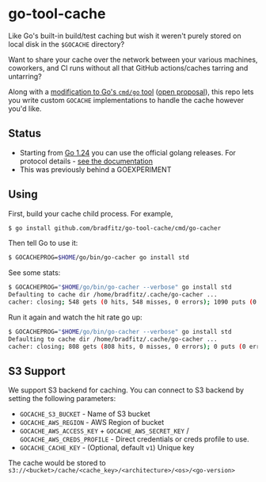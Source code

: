 # go-tool-cache

Like Go's built-in build/test caching but wish it weren't purely stored on local disk in the `$GOCACHE` directory?

Want to share your cache over the network between your various machines, coworkers, and CI runs without all that GitHub actions/caches tarring and untarring?

Along with a [modification to Go's `cmd/go` tool](https://go-review.googlesource.com/c/go/+/486715) ([open proposal](https://github.com/golang/go/issues/59719)), this repo lets you write
custom `GOCACHE` implementations to handle the cache however you'd like.

## Status

- Starting from [Go 1.24](https://tip.golang.org/doc/go1.24) you can use the official golang releases. For protocol details - [see the documentation](https://tip.golang.org/cmd/go/internal/cacheprog)
- This was previously behind a GOEXPERIMENT

## Using

First, build your cache child process. For example,

```sh
$ go install github.com/bradfitz/go-tool-cache/cmd/go-cacher
```

Then tell Go to use it:

```sh
$ GOCACHEPROG=$HOME/go/bin/go-cacher go install std
```

See some stats:

```sh
$ GOCACHEPROG="$HOME/go/bin/go-cacher --verbose" go install std
Defaulting to cache dir /home/bradfitz/.cache/go-cacher ...
cacher: closing; 548 gets (0 hits, 548 misses, 0 errors); 1090 puts (0 errors)
```

Run it again and watch the hit rate go up:

```sh
$ GOCACHEPROG="$HOME/go/bin/go-cacher --verbose" go install std
Defaulting to cache dir /home/bradfitz/.cache/go-cacher ...
cacher: closing; 808 gets (808 hits, 0 misses, 0 errors); 0 puts (0 errors)
```

## S3 Support
We support S3 backend for caching.
You can connect to S3 backend by setting the following parameters:
- `GOCACHE_S3_BUCKET` - Name of S3 bucket
- `GOCACHE_AWS_REGION` - AWS Region of bucket
- `GOCACHE_AWS_ACCESS_KEY` + `GOCACHE_AWS_SECRET_KEY` / `GOCACHE_AWS_CREDS_PROFILE` - Direct credentials or creds profile to use.
- `GOCACHE_CACHE_KEY` - (Optional, default `v1`) Unique key

The cache would be stored to `s3://<bucket>/cache/<cache_key>/<architecture>/<os>/<go-version>`
